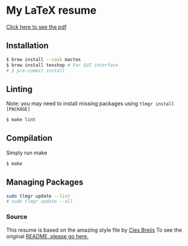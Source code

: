 # My LaTeX resume

[Click here to see the pdf](https://github.com/adithyabsk/fancy-resume/blob/master/resume.pdf)

## Installation

```bash
$ brew install --cask mactex
$ brew install texshop # For GUI interface
# $ pre-commit install
```

## Linting

Note: you may need to install missing packages using `tlmgr install [PACKAGE]`

```bash
$ make lint
```

## Compilation

Simply run make
```bash
$ make
```

## Managing Packages

```bash
sudo tlmgr update --list
# sudo tlmgr update --all
```

### Source

This resume is based on the amazing style file by [Cies Breijs](https://github.com/cies) To see the original [README, please go here.](https://github.com/cies/resume)
